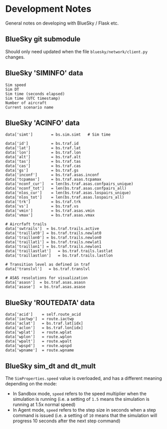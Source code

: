 
# Development Notes

General notes on developing with BlueSky / Flask etc.

## BlueSky git submodule

Should only need updated when the file `bluesky/network/client.py` changes.

## BlueSky 'SIMINFO' data

```
Sim speed
Sim DT
Sim time (seconds elapsed)
Sim time (UTC timestamp)
Number of aircraft
Current scenario name
```

## BlueSky 'ACINFO' data

```
data['simt']        = bs.sim.simt   # Sim time

data['id']          = bs.traf.id
data['lat']         = bs.traf.lat
data['lon']         = bs.traf.lon
data['alt']         = bs.traf.alt
data['tas']         = bs.traf.tas
data['cas']         = bs.traf.cas
data['gs']          = bs.traf.gs
data['inconf']      = bs.traf.asas.inconf
data['tcpamax']     = bs.traf.asas.tcpamax
data['nconf_cur']   = len(bs.traf.asas.confpairs_unique)
data['nconf_tot']   = len(bs.traf.asas.confpairs_all)
data['nlos_cur']    = len(bs.traf.asas.lospairs_unique)
data['nlos_tot']    = len(bs.traf.asas.lospairs_all)
data['trk']         = bs.traf.trk
data['vs']          = bs.traf.vs
data['vmin']        = bs.traf.asas.vmin
data['vmax']        = bs.traf.asas.vmax

# Aircrfaft trails
data['swtrails']  = bs.traf.trails.active
data['traillat0'] = bs.traf.trails.newlat0
data['traillon0'] = bs.traf.trails.newlon0
data['traillat1'] = bs.traf.trails.newlat1
data['traillon1'] = bs.traf.trails.newlon1
data['traillastlat']   = bs.traf.trails.lastlat
data['traillastlon']   = bs.traf.trails.lastlon

# Transition level as defined in traf
data['translvl']   = bs.traf.translvl

# ASAS resolutions for visualization
data['asasn']  = bs.traf.asas.asasn
data['asase']  = bs.traf.asas.asase
```

## BlueSky 'ROUTEDATA' data

```
data['acid']    = self.route_acid
data['iactwp']  = route.iactwp
data['aclat']   = bs.traf.lat[idx]
data['aclon']   = bs.traf.lon[idx]
data['wplat']   = route.wplat
data['wplon']   = route.wplon
data['wpalt']   = route.wpalt
data['wpspd']   = route.wpspd
data['wpname']  = route.wpname
```

## BlueSky sim_dt and dt_mult

The `SimProperties.speed` value is overloaded, and has a different meaning depending on the mode:

- In Sandbox mode, `speed` refers to the speed multiplier when the simulation is running (i.e. a setting of `1.5` means the simulation is running at 1.5x normal speed)
- In Agent mode, `speed` refers to the step size in seconds when a step command is issued (i.e. a setting of `10` means that the simulation will progress 10 seconds after the next step command)
